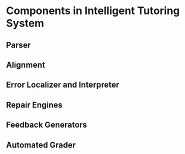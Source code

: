 # Components in Intelligent Tutoring System

## Parser

## Alignment

## Error Localizer and Interpreter

## Repair Engines

## Feedback Generators

## Automated Grader